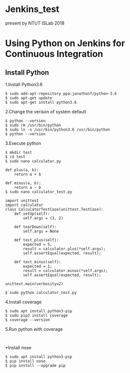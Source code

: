 # Jenkins_test 
present by NTUT ISLab 2018

# Using Python on Jenkins for Continuous Integration

## Install Python

1.Install Python3.6
```shell
$ sudo add-apt-repository ppa:jonathonf/python-3.6
$ sudo apt-get update
$ sudo apt-get install python3.6
```

2.Change the verison of system default
```shell
$ python --version
$ sudo rm /usr/bin/python
$ sudo ln -s /usr/bin/python3.6 /usr/bin/python
$ python --version
```

3.Execute python
```shell
$ mkdir test
$ cd test
$ sudo nano calculator.py

def plus(a, b):
    return a + b

def minus(a, b):
    return a - b
$ sudo nano calculator_test.py

import unittest
import calculator
class CalculatorTestCase(unittest.TestCase):
    def setUp(self):
        self.args = (3, 2)
        
    def tearDown(self):
        self.args = None

    def test_plus(self):
        expected = 5;
        result = calculator.plus(*self.args);
        self.assertEqual(expected, result);

    def test_minus(self):
        expected = 1;
        result = calculator.minus(*self.args);
        self.assertEqual(expected, result);

unittest.main(verbosity=2)

$ sudo python calculator_test.py
```

4.Install coverage
```shell
$ sudo apt install python3-pip
$ sudo pip3 install coverage
$ coverage --version
```

5.Run python with coverage
```shell

```

```shell

```
*Install nose
```shell
$ sudo apt install python3-pip
$ pip install nose
$ pip install --upgrade pip
```
